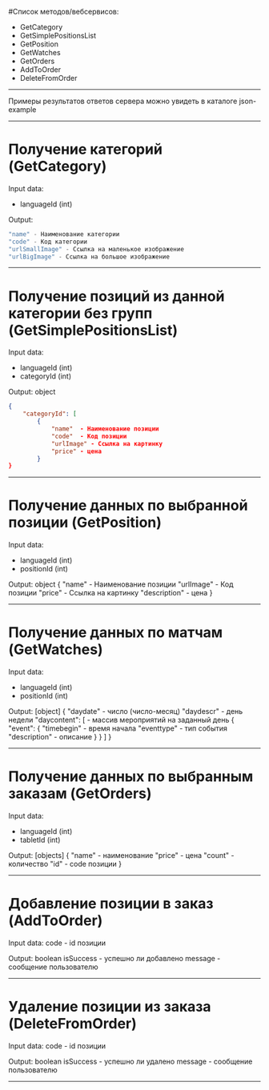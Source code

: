 #Список методов/вебсервисов:
- GetCategory
- GetSimplePositionsList
- GetPosition
- GetWatches
- GetOrders
- AddToOrder
- DeleteFromOrder

---------------------------------------------------------

Примеры результатов ответов сервера можно увидеть в каталоге json-example

---------------------------------------------------------

# Получение категорий (GetCategory)

Input data:
- languageId (int)

Output:
```javascript
"name" - Наименование категории
"code" - Код категории
"urlSmallImage" - Ссылка на маленькое изображение
"urlBigImage" - Ссылка на большое изображение
```
---------------------------------------------------------

# Получение позиций из данной категории без групп (GetSimplePositionsList)

Input data:
- languageId (int)
- categoryId (int)

Output: object
```json
{
    "categoryId": [
        {
            "name"  - Наименование позиции
            "code"  - Код позиции
            "urlImage" - Ссылка на картинку
            "price" - цена
        }
}
```
---------------------------------------------------------

# Получение данных по выбранной позиции (GetPosition)
Input data:
- languageId (int)
- positionId (int)

Output: object
{
        "name" - Наименование позиции
        "urlImage" - Код позиции
        "price" - Ссылка на картинку
        "description" - цена
}

---------------------------------------------------------

# Получение данных по матчам  (GetWatches)
Input data:
- languageId (int)
- positionId (int)

Output: [object]
{
        "daydate"  - число (число-месяц)
        "daydescr" - день недели
        "daycontent": [ - массив мероприятий на заданный день
            {
                "event": {
                    "timebegin" - время начала
                    "eventtype" - тип события
                    "description" - описание
                }
            }
        ]
    }

---------------------------------------------------------

# Получение данных по выбранным заказам (GetOrders)
Input data:
- languageId (int)
- tabletId (int)

Output: [objects]
 {
        "name" - наименование
        "price" - цена
        "count" - количество
        "id" - code позиции
    }

---------------------------------------------------------

# Добавление позиции в заказ (AddToOrder)
Input data:
code - id позиции

Output: boolean
isSuccess - успешно ли добавлено
message - сообщение пользователю

---------------------------------------------------------

# Удаление позиции из заказа (DeleteFromOrder)
Input data:
code - id позиции

Output: boolean
isSuccess - успешно ли удалено
message - сообщение пользователю

---------------------------------------------------------